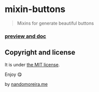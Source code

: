 # mixin-buttons

> Mixins for generate beautiful buttons

### [preview and doc](http://nandomoreira.me/mixin-buttons)

## Copyright and license

It is under [the MIT license](/LICENSE).

Enjoy :yum:

by [nandomoreira.me](http://nandomoreira.me)
